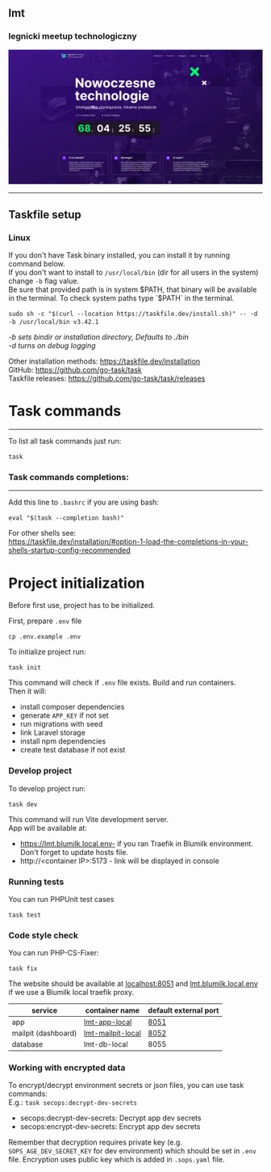 ## lmt

### legnicki meetup technologiczny

![./screenshot.png](./screenshot.png)

---
## Taskfile setup
### Linux

If you don't have Task binary installed, you can install it by running command below. \
If you don't want to install to `/usr/local/bin` (dir for all users in the system) change `-b` flag value. \
Be sure that provided path is in system $PATH, that binary will be available in the terminal.
To check system paths type `$PATH` in the terminal.

```shell
sudo sh -c "$(curl --location https://taskfile.dev/install.sh)" -- -d -b /usr/local/bin v3.42.1
```
_-b sets bindir or installation directory, Defaults to ./bin_ \
_-d turns on debug logging_

Other installation methods: https://taskfile.dev/installation \
GitHub: https://github.com/go-task/task \
Taskfile releases: https://github.com/go-task/task/releases

# Task commands

---
To list all task commands just run:
```shell
task
```
### Task commands completions:

---
Add this line to `.bashrc` if you are using bash:
```
eval "$(task --completion bash)"
```
For other shells see: \
https://taskfile.dev/installation/#option-1-load-the-completions-in-your-shells-startup-config-recommended

# Project initialization

Before first use, project has to be initialized.

First, prepare `.env` file
```shell
cp .env.example .env
```

To initialize project run:
```shell
task init
```
This command will check if `.env` file exists.
Build and run containers. \
Then it will:
- install composer dependencies
- generate `APP_KEY` if not set
- run migrations with seed
- link Laravel storage
- install npm dependencies
- create test database if not exist

### Develop project

To develop project run:
```shell
task dev
```
This command will run Vite development server. \
App will be available at:
- https://lmt.blumilk.local.env- if you ran Traefik in Blumilk environment. Don't forget to update hosts file.
- http://\<container IP>:5173 - link will be displayed in console

### Running tests

You can run PHPUnit test cases

```
task test
```

### Code style check

You can run PHP-CS-Fixer:

```
task fix
```

The website should be available at [localhost:8051](localhost:8051) and [lmt.blumilk.local.env](lmt.blumilk.local.env)
if we use a Blumilk local traefik proxy.

| service             | container name                                              | default external port          |
|---------------------|-------------------------------------------------------------|--------------------------------|
| app                 | [lmt-app-local](https://lmt.blumilk.local.env)              | [8051](http://localhost:8051/) |
| mailpit (dashboard) | [lmt-mailpit-local ](https://lmt-mailpit.blumilk.local.env) | [8052](http://localhost:8052/) |                  
| database            | lmt-db-local                                                | 8055                           |  


### Working with encrypted data

To encrypt/decrypt environment secrets or json files, you can use task commands: \
E.g.: `task secops:decrypt-dev-secrets`

* secops:decrypt-dev-secrets:                             Decrypt app dev secrets
* secops:encrypt-dev-secrets:                             Encrypt app dev secrets

Remember that decryption requires private key (e.g. `SOPS_AGE_DEV_SECRET_KEY` for dev environment) which should be set in `.env` file.
Encryption uses public key which is added in `.sops.yaml` file.